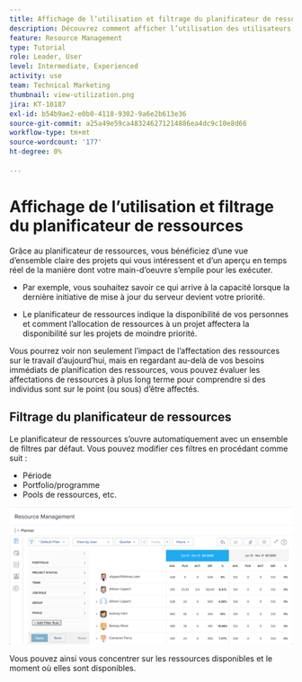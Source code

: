 ```yaml
---
title: Affichage de l’utilisation et filtrage du planificateur de ressources
description: Découvrez comment afficher l’utilisation des utilisateurs et filtrer le planificateur de ressources.
feature: Resource Management
type: Tutorial
role: Leader, User
level: Intermediate, Experienced
activity: use
team: Technical Marketing
thumbnail: view-utilization.png
jira: KT-10187
exl-id: b54b9ae2-e0b0-4118-9302-9a6e2b613e36
source-git-commit: a25a49e59ca483246271214886ea4dc9c10e8d66
workflow-type: tm+mt
source-wordcount: '177'
ht-degree: 0%

---
```


# Affichage de l’utilisation et filtrage du planificateur de ressources

Grâce au planificateur de ressources, vous bénéficiez d’une vue d’ensemble claire des projets qui vous intéressent et d’un aperçu en temps réel de la manière dont votre main-d’oeuvre s’empile pour les exécuter.

* Par exemple, vous souhaitez savoir ce qui arrive à la capacité lorsque la dernière initiative de mise à jour du serveur devient votre priorité.

* Le planificateur de ressources indique la disponibilité de vos personnes et comment l’allocation de ressources à un projet affectera la disponibilité sur les projets de moindre priorité.


Vous pourrez voir non seulement l’impact de l’affectation des ressources sur le travail d’aujourd’hui, mais en regardant au-delà de vos besoins immédiats de planification des ressources, vous pouvez évaluer les affectations de ressources à plus long terme pour comprendre si des individus sont sur le point (ou sous) d’être affectés.

## Filtrage du planificateur de ressources

Le planificateur de ressources s’ouvre automatiquement avec un ensemble de filtres par défaut. Vous pouvez modifier ces filtres en procédant comme suit :

* Période
* Portfolio/programme
* Pools de ressources, etc.

![filtre de planificateur de ressources](assets/TRP01.png)

Vous pouvez ainsi vous concentrer sur les ressources disponibles et le moment où elles sont disponibles.
